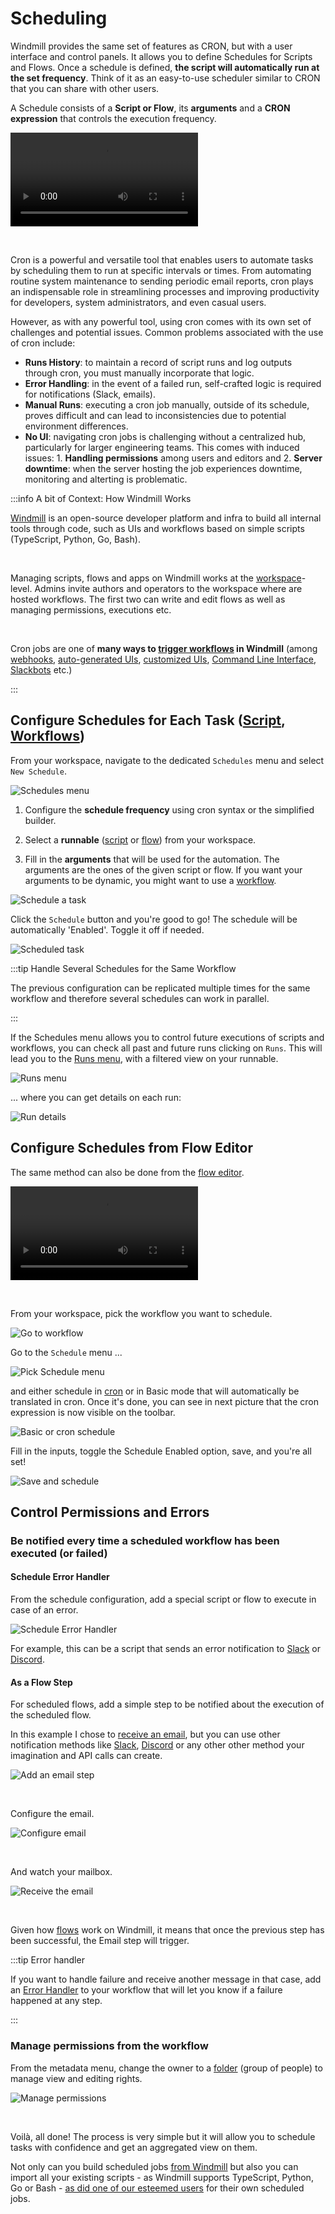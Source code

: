 # Scheduling

Windmill provides the same set of features as CRON, but with a user interface and control panels. It allows you to define Schedules for Scripts and Flows. Once a schedule is defined, **the script will automatically run at the set frequency**. Think of it as an easy-to-use scheduler similar to CRON that you can share with other users.

A Schedule consists of a **Script or Flow**, its **arguments** and a **CRON expression** that controls the execution frequency.

<!--truncate-->

<video
    className="border-2 rounded-xl object-cover w-full h-full dark:border-gray-800"
    autoPlay
    controls
    id="main-video"
    src="/videos/schedule-cron-menu.mp4"
/>

<br/>

Cron is a powerful and versatile tool that enables users to automate tasks by scheduling them to run at specific intervals or times. From automating routine system maintenance to sending periodic email reports, cron plays an indispensable role in streamlining processes and improving productivity for developers, system administrators, and even casual users.

However, as with any powerful tool, using cron comes with its own set of challenges and potential issues. Common problems associated with the use of cron include:

- **Runs History**: to maintain a record of script runs and log outputs through cron, you must manually incorporate that logic.
- **Error Handling**: in the event of a failed run, self-crafted logic is required for notifications (Slack, emails).
- **Manual Runs**: executing a cron job manually, outside of its schedule, proves difficult and can lead to inconsistencies due to potential environment differences.
- **No UI**: navigating cron jobs is challenging without a centralized hub, particularly for larger engineering teams. This comes with induced issues: 1. **Handling permissions** among users and editors and 2. **Server downtime**: when the server hosting the job experiences downtime, monitoring and alterting is problematic.

:::info A bit of Context: How Windmill Works

[Windmill](../../intro.mdx) is an open-source developer platform and infra to build all internal tools through code, such as UIs and workflows based on simple scripts (TypeScript, Python, Go, Bash).

<br/>

Managing scripts, flows and apps on Windmill works at the [workspace](../16_roles_and_permissions/index.mdx#workspace)-level. Admins invite authors and operators to the workspace where are hosted workflows. The first two can write and edit flows as well as managing permissions, executions etc.

<br/>

Cron jobs are one of **many ways to [trigger workflows](../../getting_started/9_trigger_flows/index.md) in Windmill** (among [webhooks](../4_webhooks/index.md), [auto-generated UIs][flows], [customized UIs][apps], [Command Line Interface](../../advanced/3_cli/index.mdx), [Slackbots](/blog/handler-slack-commands) etc.)

:::

## Configure Schedules for Each Task ([Script][scripts], [Workflows][flows])

From your workspace, navigate to the dedicated `Schedules` menu and select `New Schedule`.

![Schedules menu](./6-schedules-menu.png 'Schedules menu')

1. Configure the **schedule frequency** using cron syntax or the simplified builder.

2. Select a **runnable** ([script][scripts] or [flow][flows]) from your workspace.

3. Fill in the **arguments** that will be used for the automation. The arguments are the ones of the given script or flow. If you want your arguments to be dynamic, you might want to use a [workflow][flows].

![Schedule a task](./12-schedule-a-task.png 'Schedule a task')

Click the `Schedule` button and you're good to go! The schedule will be automatically 'Enabled'. Toggle it off if needed.

![Scheduled task](./13-scheduled-script.png 'Scheduled task')

:::tip Handle Several Schedules for the Same Workflow

The previous configuration can be replicated multiple times for the same workflow and therefore several schedules can work in parallel.

:::

If the Schedules menu allows you to control future executions of scripts and workflows, you can check all past and future runs clicking on `Runs`. This will lead you to the [Runs menu](../../core_concepts/5_monitor_past_and_future_runs/index.mdx), with a filtered view on your runnable.

![Runs menu](./10-runs-menu.png 'Runs menu')

... where you can get details on each run:

![Run details](./11-run-details.png 'Run details')

## Configure Schedules from Flow Editor

The same method can also be done from the [flow editor](../../getting_started/6_flows_quickstart/index.md).

<video
    className="border-2 rounded-xl object-cover w-full h-full dark:border-gray-800"
    autoPlay
    controls
    id="main-video"
    src="/videos/schedule-cron.mp4"
/>

<br/>

From your workspace, pick the workflow you want to schedule.

![Go to workflow](./1-from-workspace.png 'Go to workflow')

Go to the `Schedule` menu ...

![Pick Schedule menu](./2-schedule-menu.png 'Pick Schedule menu')

and either schedule in [cron](https://crontab.guru) or in Basic mode that will automatically be translated in cron. Once it's done, you can see in next picture that the cron expression is now visible on the toolbar.

![Basic or cron schedule](./3-basic-schedule.png 'Basic or cron schedule')

Fill in the inputs, toggle the Schedule Enabled option, save, and you're all set!

![Save and schedule](./4-inputs-toggle.png 'Save and schedule')

## Control Permissions and Errors

### Be notified every time a scheduled workflow has been executed (or failed)

#### Schedule Error Handler

From the schedule configuration, add a special script or flow to execute in case of an error.

![Schedule Error Handler](./14_schedule_error_handler.png)

For example, this can be a script that sends an error notification to [Slack](https://hub.windmill.dev/scripts/slack/1284/) or [Discord](https://hub.windmill.dev/scripts/discord/1292/).

#### As a Flow Step

For scheduled flows, add a simple step to be notified about the execution of the scheduled flow.

In this example I chose to [receive an email](https://hub.windmill.dev/scripts/gmail/1291/), but you can use other notification methods like [Slack](https://hub.windmill.dev/scripts/slack/1284/), [Discord](https://hub.windmill.dev/scripts/discord/1292/) or any other other method your imagination and API calls can create.

![Add an email step](./7-add-email-step.png 'Add an email step')

<br/>

Configure the email.

![Configure email](./8-configure-email.png 'Configure email')

<br/>

And watch your mailbox.

![Receive the email](./9-receive-email.png 'Receive the email')

<br/>

Given how [flows][flows] work on Windmill, it means that once the previous step has been successful, the Email step will trigger.

:::tip Error handler

If you want to handle failure and receive another message in that case, add an [Error Handler](../../flows/7_flow_error_handler.md) to your workflow that will let you know if a failure happened at any step.

:::

### Manage permissions from the workflow

From the metadata menu, change the owner to a [folder](../../core_concepts/8_groups_and_folders/index.md#folders) (group of people) to manage view and editing rights.

![Manage permissions](./5-manage-rights.png 'Manage permissions')

<br/>

Voilà, all done! The process is very simple but it will allow you to schedule tasks with confidence and get an aggregated view on them.

Not only can you build scheduled jobs [from Windmill](../../getting_started/00_how_to_use_windmill/index.mdx) but also you can import all your existing scripts - as Windmill supports TypeScript, Python, Go or Bash - [as did one of our esteemed users](/blog/stantt-case-study) for their own scheduled jobs.

<!-- Resources -->

[flows]: ../../getting_started/6_flows_quickstart/index.md
[scripts]: ../../getting_started/0_scripts_quickstart/index.mdx
[apps]: ../../getting_started/7_apps_quickstart/index.mdx
